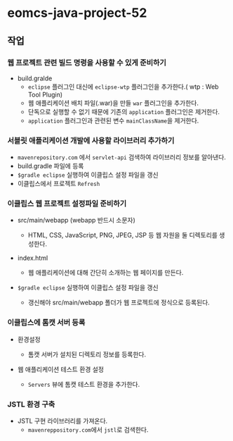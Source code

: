 # eomcs-java-project-52

## 작업

### 웹 프로젝트 관련 빌드 명령을 사용할 수 있게 준비하기

- build.gralde
    - `eclipse` 플러그인 대신에 `eclipse-wtp` 플러그인을 추가한다.( wtp : Web Tool Plugin)
    - 웹 애플리케이션 배치 파일(.war)을 만들 `war` 플러그인을 추가한다.
    - 단독으로 실행할 수 없기 때문에 기존의 `application` 플러그인은 제거한다.
    - `application` 플러그인과 관련된 변수 `mainClassName`을 제거한다.

### 서블릿 애플리케이션 개발에 사용할 라이브러리 추가하기

- `mavenrepository.com` 에서 `servlet-api` 검색하여 라이브러리 정보를 알아낸다.
- build.gradle 파일에 등록
- `$gradle eclipse` 실행하여 이클립스 설정 파일을 갱신
- 이클립스에서 프로젝트 `Refresh`


### 이클립스 웹 프로젝트 설정파일 준비하기

- src/main/webapp (webapp 반드시 소문자)
    - HTML, CSS, JavaScript, PNG, JPEG, JSP 등 웹 자원을 둘 디렉토리를 생성한다.

- index.html
    - 웹 애플리케이션에 대해 간단히 소개하는 웹 페이지를 만든다.

- `$gradle eclipse` 실행하여 이클립스 설정 파일을 갱신
    - 갱신해야 src/main/webapp 폴더가 웹 프로젝트에 정식으로 등록된다.


### 이클립스에 톰캣 서버 등록

- 환경설정
    - 톰캣 서버가 설치된 디렉토리 정보를 등록한다.

- 웹 애플리케이션 테스트 환경 설정
    - `Servers` 뷰에 톰캣 테스트 환경을 추가한다.


### JSTL 환경 구축

- JSTL 구현 라이브러리를 가져온다.
    - `mavenreppository.com`에서 `jstl`로 검색한다.
